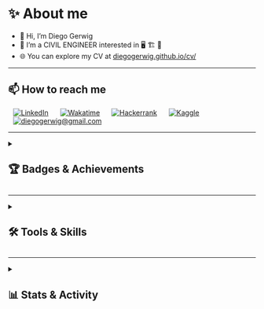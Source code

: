 # **✨ About me**

- 👋 Hi, I’m Diego Gerwig
- 👀 I’m a CIVIL ENGINEER interested in 🖥 🏗 🐶
- 🌐 You can explore my CV at [diegogerwig.github.io/cv/](https://diegogerwig.github.io/cv/)

---

## **📫 How to reach me**

<div style='text-align:left'>
    <a href='https://www.linkedin.com/in/diegogerwig' style='padding: 10px;'><img alt='LinkedIn' src='https://img.shields.io/badge/LinkedIn-0077B5.svg?logo=linkedin&logoColor=white' style='height: 25px;'></a>
    <a href='https://wakatime.com/@diegogerwig' style='padding: 10px;'><img alt='Wakatime' src='https://img.shields.io/badge/Wakatime-2496ED.svg?logo=wakatime&logoColor=white&color=green' style='height: 25px;'></a>
    <a href='https://www.hackerrank.com/diegogerwig' style='padding: 10px;'><img alt='Hackerrank' src='https://img.shields.io/badge/Hackerrank-2EC866.svg?logo=hackerrank&logoColor=white' style='height: 25px;'></a>
    <a href='https://www.kaggle.com/diegogerwig' style='padding: 10px;'><img alt='Kaggle' src='https://img.shields.io/badge/Kaggle-20BEFF.svg?logo=kaggle&logoColor=white' style='height: 25px;'></a>
    <a href="mailto:diegogerwig@gmail.com" style="padding: 10px;">
        <img alt="diegogerwig@gmail.com" src="https://img.shields.io/badge/diegogerwig@gmail.com-EA4335.svg?logo=gmail&logoColor=white" style="height: 25px;">
    </a>
</div>

---

<details> 
    <summary><h2>🏆 Badges & Achievements </h2></summary>
    <h3>42 Network</h3>
        <div style='display: flex; flex-direction: column; align-items: center;'>
            <a href='https://www.credly.com/org/42/badge/42-cursus-junior-developer-level-11' target='_blank'>
                <img src='./_badges/42_level_11.png' width='250'>
            </a>
        </div>
    <h3>Quantum Computing QClass 2023-2024</h3>
        <div style='display: flex; flex-direction: column; align-items: center;'>
            <a href='./_badges/QCourse501-1-214_Certificate.jpg' target='_blank'>
                <img src='./_badges/QCourse501-1-214_Badge.jpg' width='300'>
            </a>
        <!-- </div>
        <div style='display: flex; flex-direction: column; align-items: center;'> -->
            <a href='./_badges/QCourse504-1-91_Certificate.jpg' target='_blank'>
                <img src='./_badges/QCourse504-1-91_Badge.jpg' width='300'>
            </a>
        </div>
    <h3>IBM Quantum Challenge 2024</h3>
        <div style='display: flex; flex-direction: column; align-items: center;'>
            <a href='https://www.credly.com/badges/7fce96fb-09f9-48c6-9f7c-d5118c3b9412' target='_blank'>
                <img src='./_badges/IBM_quantum-challenge-2024.png' width='200'>
            </a>
        </div>
    <h3>IBM Quantum Explorers 2023</h3>
        <div style='display: flex; flex-direction: column; align-items: center;'>
            <a href='https://www.credly.com/badges/1dfa6b06-c443-4d56-b6e8-3375dd7ad03b' target='_blank'>
                <img src='./_badges/IBM_quantum-explorer-2023-advanced.png' width='200'>
            </a>
        </div>
    <h3>IBM Quantum Summer School 2023</h3>
        <div style='display: flex; flex-direction: column; align-items: center;'>
            <a href='https://www.credly.com/badges/a27d052e-9609-4c30-aeb7-8b86ab0fd75a' target='_blank'>
                <img src='./_badges/IBM_qiskit-global-summer-school-2023-quantum-excellence.png' width='200'>
            </a>
        </div>
</details>

---

<details> 
  <summary><h2>🛠️ Tools & Skills </h2></summary>

  <h3>👨‍💻 Programming and Markup Languages</h3>

  <p>
      <a href='https://github.com/search?q=user%3Adiegogerwig+language%3Apython'><img alt='Python' src='https://img.shields.io/badge/Python-14354C.svg?logo=python&logoColor=white' height='25'></a>
      <a href='#'><img alt='C' src='https://custom-icon-badges.demolab.com/badge/C-03599C.svg?logo=c-in-hexagon&logoColor=white' height='25'></a>
      <a href='#'><img alt='C++' src='https://custom-icon-badges.demolab.com/badge/C++-9C033A.svg?logo=cpp2&logoColor=white' height='25'></a>
      <a href='#'><img alt='MIPS Assembly' src='https://custom-icon-badges.demolab.com/badge/Assembly-525252.svg?logo=asm-hex&logoColor=white' height='25'></a>
      <a href='#'><img alt='Bash' src='https://img.shields.io/badge/Bash-121011.svg?logo=gnu-bash&logoColor=white' height='25'></a>
      <a href='#'><img alt='Google Apps Script' src='https://custom-icon-badges.demolab.com/badge/Google%20Apps%20Script-02569B.svg?logo=gs&logoColor=white' height='25'></a>
      <a href='#'><img alt='Markdown' src='https://img.shields.io/badge/Markdown-000000.svg?logo=markdown&logoColor=white' height='25'></a>
      <a href='#'><img alt='LaTeX' src='https://img.shields.io/badge/LaTeX-008080.svg?logo=LaTeX&logoColor=white' height='25'></a>
      <a href='#'><img alt='TypeScript' src='https://img.shields.io/badge/TypeScript-007ACC.svg?logo=typescript&logoColor=white' height='25'></a>
      <a href='#'><img alt='JavaScript' src='https://img.shields.io/badge/JavaScript-F7DF1E.svg?logo=javascript&logoColor=black' height='25'></a>
      <a href='#'><img alt='HTML' src='https://img.shields.io/badge/HTML-E34F26.svg?logo=html5&logoColor=white' height='25'></a>
      <a href='#'><img alt='CSS' src='https://img.shields.io/badge/CSS-1572B6.svg?logo=css3&logoColor=white' height='25'></a>
  </p>

  <h3>📖 Frameworks and Libraries</h3>

  <p>
      <a href='#'><img alt='NumPy' src='https://img.shields.io/badge/Numpy-013243.svg?logo=numpy&logoColor=white' height='25'></a>
      <a href='#'><img alt='Pandas' src='https://img.shields.io/badge/Pandas-150458.svg?logo=pandas&logoColor=white' height='25'></a>
      <a href='#'><img alt='Matplotlib' src='https://img.shields.io/badge/Matplotlib-3776AB.svg?logo=python&logoColor=white' height='25'></a>
      <a href='#'><img alt='Pytest' src='https://img.shields.io/badge/Pytest-0A9EDC.svg?logo=pytest&logoColor=white' height='25'></a>
      <a href='#'><img alt='TensorFlow' src='https://img.shields.io/badge/TensorFlow-FF6F00.svg?logo=TensorFlow&logoColor=white' height='25'></a>
      <a href='#'><img alt='Data Science' src='https://img.shields.io/badge/Data%20Science-333333.svg?' height='25'></a>
      <a href='#'><img alt='Power BI' src='https://img.shields.io/badge/power_bi-F2C811?style=for-the-badge&logo=powerbi&logoColor=black' height='25'></a>
      <a href='#'><img alt='Tableau' src='https://img.shields.io/badge/Tableau-E97627?style=for-the-badge&logo=Tableau&logoColor=white' height='25'></a>
      <a href='#'><img alt='Mongo DB' src='https://img.shields.io/badge/MongoDB-4EA94B?style=for-the-badge&logo=mongodb&logoColor=white' height='25'></a>
      <a href='#'><img alt='SQLite' src='https://img.shields.io/badge/SQLite-07405E?style=for-the-badge&logo=sqlite&logoColor=white' height='25'></a>
      <a href='#'><img alt='SnowFlake' src='https://a11ybadges.com/badge?logo=snowflake' height='25'></a>
  </p>

  <h3>💻 Software and Tools</h3>

  <p>
      <a href='#'><img alt='Docker' src='https://img.shields.io/badge/Docker-2496ED.svg?logo=docker&logoColor=white' height='25'></a>
      <a href='#'><img alt='Jupyter' src='https://img.shields.io/badge/Jupyter-F37626.svg?logo=Jupyter&logoColor=white' height='25'></a>
      <a href='#'><img alt='Git' src='https://img.shields.io/badge/Git-F05033.svg?logo=git&logoColor=white' height='25'></a>
      <a href='#'><img alt='Google Sheets' src='https://img.shields.io/badge/Sheets-34A853.svg?logo=google%20sheets&logoColor=white' height='25'></a>
      <a href='#'><img alt='Postman' src='https://img.shields.io/badge/Postman-FF6C37?logo=postman&logoColor=white' height='25'></a>
      <a href='#'><img alt='Visual Studio Code' src='https://img.shields.io/badge/Visual%20Studio%20Code-0078d7.svg?logo=visual-studio-code&logoColor=white' height='25'></a>
      <a href='#'><img alt='Qiskit' src='https://img.shields.io/badge/Qiskit-000000.svg?logo=qiskit&logoColor=white' height='25'></a>
  </p>
</details>

---

<details>
  <summary><h2>📊 Stats & Activity</h2></summary>
     <div align='center' style='text-align:center'>
        <a href=''>
            <img width='50%' 
                src='https://github-readme-streak-stats.herokuapp.com/?user=diegogerwig&theme=vue-dark&hide_border=false'>
        </a>
        <a href=''>
            <img width='50%' 
                src='https://github-readme-stats.vercel.app/api?username=diegogerwig&theme=vue-dark&show_icons=true&hide_border=false&count_private=true'>
        </a>
        <a href=''>
            <img width='50%' 
                src='https://github-readme-stats.vercel.app/api/top-langs/?username=diegogerwig&theme=vue-dark&show_icons=true&hide_border=false&layout=compact'>
        </a>
        <a href='https://wakatime.com/@diegogerwig'>
            <img width='50%' 
                src='https://github-readme-stats.vercel.app/api/wakatime?username=diegogerwig&hide_progress=false&layout=compact&custom_title=WAKATIME%20last%20year%20📈%Stats&hide_border=false&theme=vue-dark'
                alt='Diego Gerwig's WAKATIME last year 📈 stats'>
        </a>   
        <a href='https://github.com/ashutosh00710/github-readme-activity-graph'><img alt='Diego Gerwig's Activity Graph' src='https://github-readme-activity-graph.vercel.app/graph/?username=diegogerwig&hide_border=false&theme=github-dark-dimmed' />
        </a>
        <p align='center' >
            <img src='https://user-images.githubusercontent.com/74038190/212284115-f47cd8ff-2ffb-4b04-b5bf-4d1c14c0247f.gif' />
        </p>
    </div>
</details>
